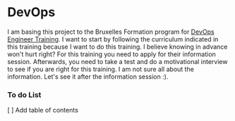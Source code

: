 # DevOps
I am basing this project to the Bruxelles Formation program for [DevOps Engineer Training](https://www.bruxellesformation.brussels/catalogue-de-formations/devops-engineer-avec-certification-kubernetes/). I want to start by following the curriculum indicated in this training because I want to do this training. I believe knowing in advance won't hurt right? For this training you need to apply for their information session. Afterwards, you need to take a test and do a motivational interview to see if you are right for this training. I am not sure all about the information. Let's see it after the information session :).

### To do List
[ ] Add table of contents
